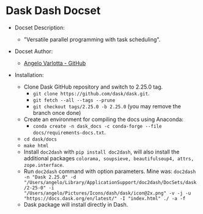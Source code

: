 Dask Dash Docset
=====

- Docset Description:
    - "Versatile parallel programming with task scheduling".

- Docset Author:
    - [Angelo Varlotta - GitHub](https://github.com/capac)
    
- Installation:
    - Clone Dask GitHub repository and switch to 2.25.0 tag.
        - `git clone https://github.com/dask/dask.git`.
        - `git fetch --all --tags --prune`
        - `git checkout tags/2.25.0 -b 2.25.0` (you may remove the branch once done)
    - Create an environment for compiling the docs using Anaconda:
      - `conda create -n dask_docs -c conda-forge --file docs/requirements-docs.txt`.
    - `cd dask/docs`
    - `make html`
    - Install `doc2dash` with `pip install doc2dash`, will also install the additional packages `colorama, soupsieve, beautifulsoup4, attrs, zope.interface`.
    - Run `doc2dash` command with option parameters. Mine was: 
    ```doc2dash -n "Dask 2.25.0" -d "/Users/angelo/Library/ApplicationSupport/doc2dash/DocSets/dask/2-25-0" -i "/Users/angelo/Pictures/Icons/dash/dask/icon@2x.png" -v -j -u "https://docs.dask.org/en/latest/" -I "index.html" ./ -a -f```
    - Dask package will install directly in Dash.
